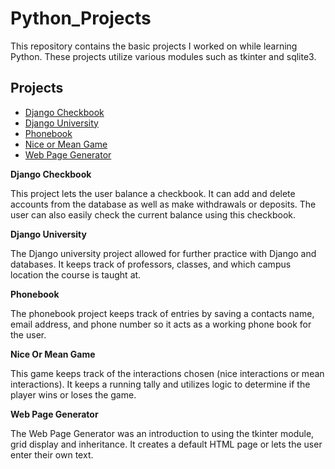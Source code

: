 # Python_Projects
This repository contains the basic projects I worked on while learning Python. These projects utilize various modules such as tkinter and sqlite3.

## Projects
- [Django Checkbook](https://github.com/whitherrick/Python_Projects/tree/main/Django_Checkbook_Project)
- [Django University](https://github.com/whitherrick/Python_Projects/tree/main/DjangoUniversity)
- [Phonebook](https://github.com/whitherrick/Python_Projects/tree/main/phonebook)
- [Nice or Mean Game](https://github.com/whitherrick/Python_Projects/blob/main/nice_or_mean_game.py)
- [Web Page Generator](https://github.com/whitherrick/Python_Projects/blob/main/web_page_generator.py)

**Django Checkbook**

This project lets the user balance a checkbook. It can add and delete accounts from the database as well as make withdrawals or deposits. The user can also easily check the current balance using this checkbook.

**Django University**

The Django university project allowed for further practice with Django and databases. It keeps track of professors, classes, and which campus location the course is taught at.

**Phonebook**

The phonebook project keeps track of entries by saving a contacts name, email address, and phone number so it acts as a working phone book for the user.

**Nice Or Mean Game**

This game keeps track of the interactions chosen (nice interactions or mean interactions). It keeps a running tally and utilizes logic to determine if the player wins or loses the game.

**Web Page Generator**

The Web Page Generator was an introduction to using the tkinter module, grid display and inheritance. It creates a default HTML page or lets the user enter their own text.

